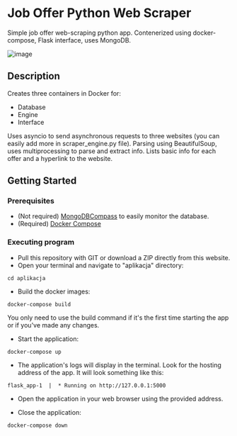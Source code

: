 # Job Offer Python Web Scraper

Simple job offer web-scraping python app. Contenerized using docker-compose, Flask interface, uses MongoDB.

![image](https://github.com/andrzejfutrega/web_scraper/assets/137655147/fe2d5c89-5444-4847-83d5-f9e88ed589e3)

## Description

Creates three containers in Docker for:

* Database
* Engine
* Interface
  
Uses asyncio to send asynchronous requests to three websites (you can easily add more in scraper_engine.py file). Parsing using BeautifulSoup, uses multiprocessing to parse and extract info. Lists basic info for each offer and a hyperlink to the website.

## Getting Started

### Prerequisites

* (Not required) [MongoDBCompass](https://www.mongodb.com/products/tools/compass) to easily monitor the database.
* (Required) [Docker Compose](https://docs.docker.com/compose/install/)

### Executing program

* Pull this repository with GIT or download a ZIP directly from this website.
* Open your terminal and navigate to "aplikacja" directory:
```
cd aplikacja
```
* Build the docker images:
```
docker-compose build
```
You only need to use the build command if it's the first time starting the app or if you've made any changes.
* Start the application:
```
docker-compose up
```
* The application's logs will display in the terminal. Look for the hosting address of the app. It will look something like this:
```
flask_app-1  |  * Running on http://127.0.0.1:5000
```
* Open the application in your web browser using the provided address.

* Close the application:
```
docker-compose down
```


